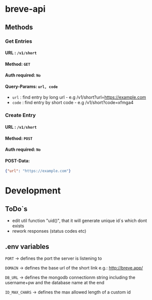 # breve-api

## Methods

### Get Entries

#### URL : `/v1/short`

#### Method: `GET`

#### Auth required: `No`

#### Query-Params: `url, code` 

- `url` : find entry by long url - e.g /v1/short?url=https://example.com
- `code` : find entry by short code - e.g /v1/short?code=xfmga4


### Create Entry

#### URL : `/v1/short`

#### Method: `POST`

#### Auth required: `No`

#### POST-Data: 
```json 
{"url": "https://example.com"} 
```

# Development

## ToDo`s

- edit util function "uid()", that it will generate unique id`s which dont exists
- rework responses (status codes etc)

## .env variables

`PORT` -> defines the port the server is listening to

`DOMAIN` -> defines the base url of the short link e.g.: http://breve.app/

`DB_URL` -> defines the mongodb connectionm string including the username+pw and the database name at the end

`ID_MAX_CHARS` -> defines the max allowed length of a custom id


